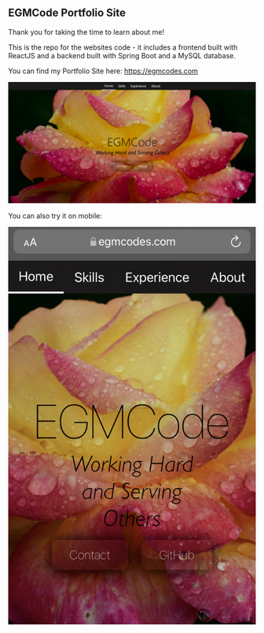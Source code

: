 EGMCode Portfolio Site
---------------------------
 
Thank you for taking the time to learn about me!

This is the repo for the websites code - it includes a frontend built
with ReactJS and a backend built with Spring Boot and a MySQL database.

You can find my Portfolio Site here: https://egmcodes.com

![](ReadMeScreenShot.png)

You can also try it on mobile:

![](ReadMeMobileScreenShot.jpeg)